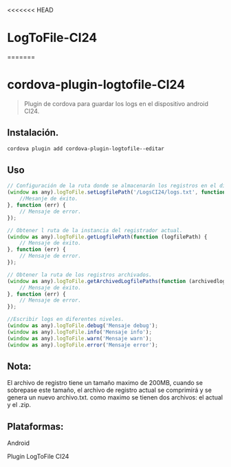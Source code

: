 ﻿<<<<<<< HEAD
# LogToFile-CI24
=======
# cordova-plugin-logtofile-CI24

> Plugin de cordova para guardar los logs en el dispositivo android CI24.

## Instalación.

```bash
cordova plugin add cordova-plugin-logtofile--editar
```

## Uso

```javascript
// Configuración de la ruta donde se almacenarán los registros en el dispositivo.
(window as any).logToFile.setLogfilePath('/LogsCI24/logs.txt', function () {
    //Mesanje de éxito.
}, function (err) {
    // Mensaje de error.
});

// Obtener l ruta de la instancia del registrador actual.
(window as any).logToFile.getLogfilePath(function (logfilePath) {
    // Mensaje de éxito.
}, function (err) {
    // Mensaje de error.
});

// Obtener la ruta de los registros archivados.
(window as any).logToFile.getArchivedLogfilePaths(function (archivedlogfiles) {
    // Mensaje de éxito.
}, function (err) {
    // Mensaje de error.
});

//Escribir logs en diferentes niveles.
(window as any).logToFile.debug('Mensaje debug');
(window as any).logToFile.info('Mensaje info');
(window as any).logToFile.warn('Mensaje warn');
(window as any).logToFile.error('Mensaje error');
```

## Nota:
El archivo de registro tiene un tamaño maximo de 200MB, cuando se sobrepase este tamaño, el archivo de registro actual se comprimirá y se genera un nuevo archivo.txt.
como maximo se tienen dos archivos: el actual y el .zip.

## Plataformas:
Android

Plugin LogToFile CI24
